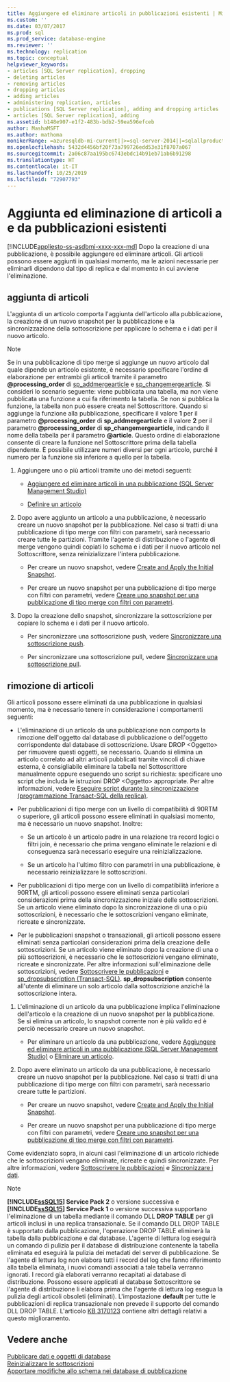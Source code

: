 ```yaml
---
title: Aggiungere ed eliminare articoli in pubblicazioni esistenti | Microsoft Docs
ms.custom: ''
ms.date: 03/07/2017
ms.prod: sql
ms.prod_service: database-engine
ms.reviewer: ''
ms.technology: replication
ms.topic: conceptual
helpviewer_keywords:
- articles [SQL Server replication], dropping
- deleting articles
- removing articles
- dropping articles
- adding articles
- administering replication, articles
- publications [SQL Server replication], adding and dropping articles
- articles [SQL Server replication], adding
ms.assetid: b148e907-e1f2-483b-bdb2-59ea596efceb
author: MashaMSFT
ms.author: mathoma
monikerRange: =azuresqldb-mi-current||>=sql-server-2014||=sqlallproducts-allversions
ms.openlocfilehash: 5432d4456bf20f73a799726edd53e31f8707a067
ms.sourcegitcommit: 2a06c87aa195bc6743ebdc14b91eb71ab6b91298
ms.translationtype: HT
ms.contentlocale: it-IT
ms.lasthandoff: 10/25/2019
ms.locfileid: "72907793"
---
```

# <a name="add-articles-to-and-drop-articles-from-existing-publications"></a>Aggiunta ed eliminazione di articoli a e da pubblicazioni esistenti
[!INCLUDE[appliesto-ss-asdbmi-xxxx-xxx-md](../../../includes/appliesto-ss-asdbmi-xxxx-xxx-md.md)]
  Dopo la creazione di una pubblicazione, è possibile aggiungere ed eliminare articoli. Gli articoli possono essere aggiunti in qualsiasi momento, ma le azioni necessarie per eliminarli dipendono dal tipo di replica e dal momento in cui avviene l'eliminazione.  
  
## <a name="adding-articles"></a>aggiunta di articoli  
 L'aggiunta di un articolo comporta l'aggiunta dell'articolo alla pubblicazione, la creazione di un nuovo snapshot per la pubblicazione e la sincronizzazione della sottoscrizione per applicare lo schema e i dati per il nuovo articolo.  
  
> [!NOTE]
>  Se in una pubblicazione di tipo merge si aggiunge un nuovo articolo dal quale dipende un articolo esistente, è necessario specificare l'ordine di elaborazione per entrambi gli articoli tramite il parametro **\@processing_order** di [sp_addmergearticle](../../../relational-databases/system-stored-procedures/sp-addmergearticle-transact-sql.md) e [sp_changemergearticle](../../../relational-databases/system-stored-procedures/sp-changemergearticle-transact-sql.md). Si consideri lo scenario seguente: viene pubblicata una tabella, ma non viene pubblicata una funzione a cui fa riferimento la tabella. Se non si pubblica la funzione, la tabella non può essere creata nel Sottoscrittore. Quando si aggiunge la funzione alla pubblicazione, specificare il valore **1** per il parametro **\@processing_order** di **sp_addmergearticle** e il valore **2** per il parametro **\@processing_order** di **sp_changemergearticle**, indicando il nome della tabella per il parametro **\@article**. Questo ordine di elaborazione consente di creare la funzione nel Sottoscrittore prima della tabella dipendente. È possibile utilizzare numeri diversi per ogni articolo, purché il numero per la funzione sia inferiore a quello per la tabella.  
  
1.  Aggiungere uno o più articoli tramite uno dei metodi seguenti:  
  
    -   [Aggiungere ed eliminare articoli in una pubblicazione &#40;SQL Server Management Studio&#41;](../../../relational-databases/replication/publish/add-articles-to-and-drop-articles-from-a-publication.md)  
  
    -   [Definire un articolo](../../../relational-databases/replication/publish/define-an-article.md)  
  
2.  Dopo avere aggiunto un articolo a una pubblicazione, è necessario creare un nuovo snapshot per la pubblicazione. Nel caso si tratti di una pubblicazione di tipo merge con filtri con parametri, sarà necessario creare tutte le partizioni. Tramite l'agente di distribuzione o l'agente di merge vengono quindi copiati lo schema e i dati per il nuovo articolo nel Sottoscrittore, senza reinizializzare l'intera pubblicazione.  
  
    -   Per creare un nuovo snapshot, vedere [Create and Apply the Initial Snapshot](../../../relational-databases/replication/create-and-apply-the-initial-snapshot.md).  
  
    -   Per creare un nuovo snapshot per una pubblicazione di tipo merge con filtri con parametri, vedere [Creare uno snapshot per una pubblicazione di tipo merge con filtri con parametri](../../../relational-databases/replication/create-a-snapshot-for-a-merge-publication-with-parameterized-filters.md).  
  
3.  Dopo la creazione dello snapshot, sincronizzare la sottoscrizione per copiare lo schema e i dati per il nuovo articolo.  

    -   Per sincronizzare una sottoscrizione push, vedere [Sincronizzare una sottoscrizione push](../../../relational-databases/replication/synchronize-a-push-subscription.md).  
  
    -   Per sincronizzare una sottoscrizione pull, vedere [Sincronizzare una sottoscrizione pull](../../../relational-databases/replication/synchronize-a-pull-subscription.md).  
  
## <a name="dropping-articles"></a>rimozione di articoli  
 Gli articoli possono essere eliminati da una pubblicazione in qualsiasi momento, ma è necessario tenere in considerazione i comportamenti seguenti:  
  
-   L'eliminazione di un articolo da una pubblicazione non comporta la rimozione dell'oggetto dal database di pubblicazione o dell'oggetto corrispondente dal database di sottoscrizione. Usare DROP \<Oggetto> per rimuovere questi oggetti, se necessario. Quando si elimina un articolo correlato ad altri articoli pubblicati tramite vincoli di chiave esterna, è consigliabile eliminare la tabella nel Sottoscrittore manualmente oppure eseguendo uno script su richiesta: specificare uno script che includa le istruzioni DROP \<Oggetto> appropriate. Per altre informazioni, vedere [Eseguire script durante la sincronizzazione &#40;programmazione Transact-SQL della replica&#41;](../../../relational-databases/replication/execute-scripts-during-synchronization-replication-transact-sql-programming.md).  
  
-   Per pubblicazioni di tipo merge con un livello di compatibilità di 90RTM o superiore, gli articoli possono essere eliminati in qualsiasi momento, ma è necessario un nuovo snapshot. Inoltre:  
  
    -   Se un articolo è un articolo padre in una relazione tra record logici o filtri join, è necessario che prima vengano eliminate le relazioni e di conseguenza sarà necessario eseguire una reinizializzazione.  
  
    -   Se un articolo ha l'ultimo filtro con parametri in una pubblicazione, è necessario reinizializzare le sottoscrizioni.  
  
-   Per pubblicazioni di tipo merge con un livello di compatibilità inferiore a 90RTM, gli articoli possono essere eliminati senza particolari considerazioni prima della sincronizzazione iniziale delle sottoscrizioni. Se un articolo viene eliminato dopo la sincronizzazione di una o più sottoscrizioni, è necessario che le sottoscrizioni vengano eliminate, ricreate e sincronizzate.  
  
-   Per le pubblicazioni snapshot o transazionali, gli articoli possono essere eliminati senza particolari considerazioni prima della creazione delle sottoscrizioni. Se un articolo viene eliminato dopo la creazione di una o più sottoscrizioni, è necessario che le sottoscrizioni vengano eliminate, ricreate e sincronizzate. Per altre informazioni sull'eliminazione delle sottoscrizioni, vedere [Sottoscrivere le pubblicazioni](../../../relational-databases/replication/subscribe-to-publications.md) e [sp_dropsubscription &#40;Transact-SQL&#41;](../../../relational-databases/system-stored-procedures/sp-dropsubscription-transact-sql.md). **sp_dropsubscription** consente all'utente di eliminare un solo articolo dalla sottoscrizione anziché la sottoscrizione intera.  
  
1.  L'eliminazione di un articolo da una pubblicazione implica l'eliminazione dell'articolo e la creazione di un nuovo snapshot per la pubblicazione. Se si elimina un articolo, lo snapshot corrente non è più valido ed è perciò necessario creare un nuovo snapshot.  
  
    -   Per eliminare un articolo da una pubblicazione, vedere [Aggiungere ed eliminare articoli in una pubblicazione &#40;SQL Server Management Studio&#41;](../../../relational-databases/replication/publish/add-articles-to-and-drop-articles-from-a-publication.md) o [Eliminare un articolo](../../../relational-databases/replication/publish/delete-an-article.md).  
  
2.  Dopo avere eliminato un articolo da una pubblicazione, è necessario creare un nuovo snapshot per la pubblicazione. Nel caso si tratti di una pubblicazione di tipo merge con filtri con parametri, sarà necessario creare tutte le partizioni.  
  
    -   Per creare un nuovo snapshot, vedere [Create and Apply the Initial Snapshot](../../../relational-databases/replication/create-and-apply-the-initial-snapshot.md).  
  
    -   Per creare un nuovo snapshot per una pubblicazione di tipo merge con filtri con parametri, vedere [Creare uno snapshot per una pubblicazione di tipo merge con filtri con parametri](../../../relational-databases/replication/create-a-snapshot-for-a-merge-publication-with-parameterized-filters.md).  
  
 Come evidenziato sopra, in alcuni casi l'eliminazione di un articolo richiede che le sottoscrizioni vengano eliminate, ricreate e quindi sincronizzate. Per altre informazioni, vedere [Sottoscrivere le pubblicazioni](../../../relational-databases/replication/subscribe-to-publications.md) e [Sincronizzare i dati](../../../relational-databases/replication/synchronize-data.md).  
 
 > [!NOTE]
 > **[!INCLUDE[ssSQL15](../../../includes/sssql14-md.md)] Service Pack 2** o versione successiva e **[!INCLUDE[ssSQL15](../../../includes/sssql15-md.md)] Service Pack 1** o versione successiva supportano l'eliminazione di un tabella mediante il comando DLL **DROP TABLE** per gli articoli inclusi in una replica transazionale. Se il comando DLL DROP TABLE è supportato dalla pubblicazione, l'operazione DROP TABLE eliminerà la tabella dalla pubblicazione e dal database. L'agente di lettura log eseguirà un comando di pulizia per il database di distribuzione contenente la tabella eliminata ed eseguirà la pulizia dei metadati del server di pubblicazione. Se l'agente di lettura log non elabora tutti i record del log che fanno riferimento alla tabella eliminata, i nuovi comandi associati a tale tabella verranno ignorati. I record già elaborati verranno recapitati ai database di distribuzione. Possono essere applicati al database Sottoscrittore se l'agente di distribuzione li elabora prima che l'agente di lettura log esegua la pulizia degli articoli obsoleti (eliminati). L'impostazione **default** per tutte le pubblicazioni di replica transazionale non prevede il supporto del comando DLL DROP TABLE. L'articolo [KB 3170123](https://support.microsoft.com/help/3170123/supports-drop-table-ddl-for-articles-that-are-included-in-transactional-replication-in-sql-server-2014-or-in-sql-server-2016-sp1) contiene altri dettagli relativi a questo miglioramento.

  
## <a name="see-also"></a>Vedere anche  
 [Pubblicare dati e oggetti di database](../../../relational-databases/replication/publish/publish-data-and-database-objects.md)   
 [Reinizializzare le sottoscrizioni](../../../relational-databases/replication/reinitialize-subscriptions.md)   
 [Apportare modifiche allo schema nei database di pubblicazione](../../../relational-databases/replication/publish/make-schema-changes-on-publication-databases.md)  
  
  
